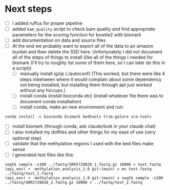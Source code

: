 # Next steps

- [ ] I added ruffus for proper pipeline
- [ ] added `bam_quality` script to check bam quality and find appropriate parameters for the scoring function for bowtie2 with bismark
- [ ] add documentation on data and source files
- [ ] At the end we probably want to export all of the data to an amazon bucket and then delete the SSD here. Unfortunately I did not document all of the steps of things to install (like all of the things I needed for bismark (I'll try to roughly list some of them here, so I can later do this in a script))
  - [ ] manually install igzip (./autoconf) (This worked, but there were like 4 steps inbetween where it would complain about some dependency not being installed, but installing them through apt just worked without any hiccups.)
  - [ ] install conda (install bioconda etc) (install whatever file there was to document conda installation)
  - [ ] install conda, make an new environment and run:
```
conda install -c bioconda bismark bedtools trim-galore sra-tools
```
  - [ ] install bismark (through conda, ask claude/look in your claude chat)
  - [ ] I also installed my dotfiles and other things for my ease of use (very optional step)
- [ ] validate that the methylation regions I used with the bed files make sense 
- [ ] I generated test files like this:
```
seqtk sample -s100 ../fastq/SRR5720828_1.fastq.gz 10000 > test.fastq   
(epi_env) ➜  methylation_analysis_1.0 git:(main) ✗ mv test.fastq ../fastq/test_1.fastq
(epi_env) ➜  methylation_analysis_1.0 git:(main) ✗ seqtk sample -s100 ../fastq/SRR5720828_2.fastq.gz 10000 > ../fastq/test_2.fastq
```


